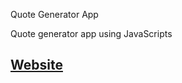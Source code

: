 Quote Generator App
  
  Quote generator app using JavaScripts

## [Website](https://meta-khushbu-khatri.github.io/Random-quote-generator/)
